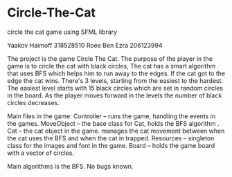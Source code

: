 # Circle-The-Cat
circle the cat game using SFML library  


Yaakov Haimoff 318528510
Roee Ben Ezra 206123994

The project is the game Circle The Cat.
The purpose of the player in the game is to circle the cat with black circles,
The cat has a smart algorithm that uses BFS which helps him to run away to the edges.
If the cat got to the edge the cat wins.
There's 3 levels, starting from the easiest to the hardest. The easiest level starts with
15 black circles which are set in random circles in the board.
As the player moves forward in the levels the number of black circles decreases.

Main files in the game:
Controller – runs the game, handling the events in the games.
MoveObject – the base class for Cat, holds the BFS algorithm .
Cat – the cat object in the game. manages the cat movement between when the cat uses the BFS and when the cat in trapped.
Resources – singleton class for the images and font in the game.
Board – holds the game board with a vector of circles.

Main algorithms is the BFS.
No bugs known.
 


